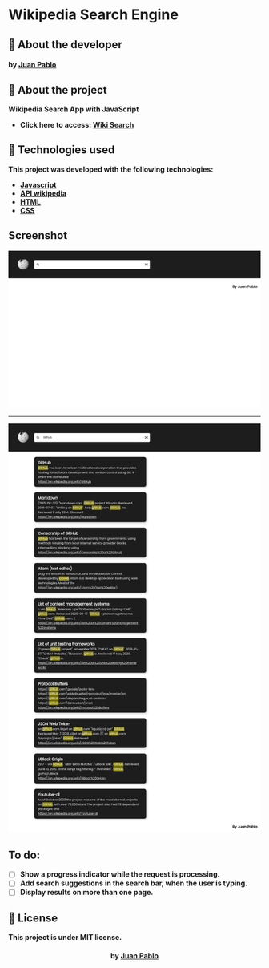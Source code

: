 # Wikipedia Search Engine

## :bookmark: About the developer

<h4 align="left">
    by <a href="https://www.linkedin.com/in/juanpablodev/" target="_blank">Juan Pablo</a>
</h4>

## :bookmark: About the project

<strong>Wikipedia Search App<strong> with JavaScript

- Click here to access: [Wiki Search](https://juanpabllo.github.io/Wiki-Search/)

## 🚀 Technologies used

This project was developed with the following technologies:

- [Javascript](https://developer.mozilla.org/en-US/docs/Web/JavaScript)
- [API wikipedia](https://en.wikipedia.org/w/api.php)
- [HTML](https://developer.mozilla.org/en-US/docs/Web/HTML)
- [CSS](https://developer.mozilla.org/en-US/docs/Web/CSS)

## Screenshot

<img alt="photo1" title="photo1" src="./.github/images/one.png">

---

<img alt="photo1" title="photo1" src="./.github/images/two.png">

## To do:

- [ ] Show a progress indicator while the request is processing.
- [ ] Add search suggestions in the search bar, when the user is typing.
- [ ] Display results on more than one page.

## :memo: License

This project is under MIT license.

<h4 align="center">
    by <a href="https://www.linkedin.com/in/juanpablodev/" target="_blank">Juan Pablo</a>
</h4>
